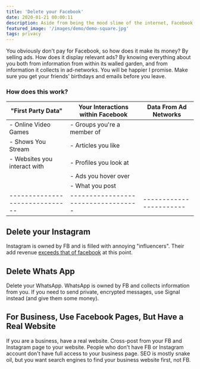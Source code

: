 ```yaml
---
title: 'Delete your Facebook'
date: 2020-01-21 00:00:11
description: Aside from being the mood slime of the internet, Facebook and its subsidiaries vacuums up all your private information to generate ad revenue. 
featured_image: '/images/demo/demo-square.jpg' 
tags: privacy
---
```


You obviously don't pay for Facebook, so how does it make its money? By selling ads. How does it
display relevant ads? By knowing everything about you both from information from within its walled
garden, and from information it collects in ad-networks. You will be happier I promise. Make sure
you get your friends' birthdays and emails before you leave.

### How does this work?

| "First Party Data"           | Your Interactions within Facebook | Data From Ad Networks |
|------------------------------|-----------------------------------|-----------------------|
| - Online Video Games         | - Groups you're a member of       |                       |
| - Shows You Stream           | - Articles you like               |                       |
| - Websites you interact with | - Profiles you look at            |                       |
|                              | - Ads you hover over              |                       |
|                              | - What you post                   |                       |
|------------------------------|-----------------------------------|-----------------------|

## Delete your Instagram

Instagram is owned by FB and is filled with annoying "influencers". Their add
revenue [exceeds that of facebook][1] at this point.

## Delete Whats App

Delete your WhatsApp. WhatsApp is owned by FB and collects information from you. If you need to send
private, encrypted messages, use Signal instead (and give them some money).

## For Business, Use Facebook Pages, But Have a Real Website

If you are a business, have a real website. Cross-post from your FB and Instagram page to your
website. People who don't have FB or Instagram account don't have full access to your business page.
SEO is mostly snake oil, but you want search engines to find your business website first, not FB.


[1]: https://www.investopedia.com/articles/personal-finance/030915/how-instagram-makes-money.asp